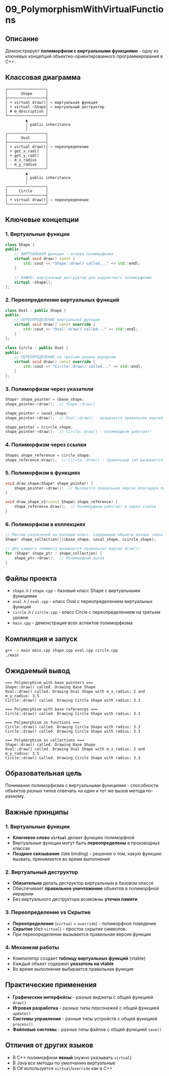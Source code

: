 # 09_PolymorphismWithVirtualFunctions

## Описание
Демонстрирует **полиморфизм с виртуальными функциями** - одну из ключевых концепций объектно-ориентированного программирования в C++.

## Классовая диаграмма
```
┌─────────────────┐
│      Shape      │
├─────────────────┤
│ + virtual draw()│ ← виртуальная функция
│ + virtual ~Shape│ ← виртуальный деструктор
│ # m_description │
└─────────────────┘
         ▲
         │ public inheritance
         │
┌─────────────────┐
│      Oval       │
├─────────────────┤
│ + virtual draw()│ ← переопределение
│ + get_x_rad()   │
│ + get_y_rad()   │
│ - m_x_radius    │
│ - m_y_radius    │
└─────────────────┘
         ▲
         │ public inheritance
         │
┌─────────────────┐
│     Circle      │
├─────────────────┤
│ + virtual draw()│ ← переопределение
└─────────────────┘
```

## Ключевые концепции

### 1. Виртуальные функции
```cpp
class Shape {
public:
    // ВИРТУАЛЬНАЯ функция - основа полиморфизма
    virtual void draw() const {
        std::cout << "Shape::draw() called..." << std::endl;
    }
    
    // ВАЖНО: виртуальный деструктор для корректного полиморфизма
    virtual ~Shape();
};
```

### 2. Переопределение виртуальных функций
```cpp
class Oval : public Shape {
public:
    // ПЕРЕОПРЕДЕЛЕНИЕ виртуальной функции
    virtual void draw() const override {
        std::cout << "Oval::draw() called..." << std::endl;
    }
};

class Circle : public Oval {
public:
    // ПЕРЕОПРЕДЕЛЕНИЕ на третьем уровне иерархии
    virtual void draw() const override {
        std::cout << "Circle::draw() called..." << std::endl;
    }
};
```

### 3. Полиморфизм через указатели
```cpp
Shape* shape_pointer = &base_shape;
shape_pointer->draw();  // Shape::draw()

shape_pointer = &oval_shape;
shape_pointer->draw();  // Oval::draw() - вызывается правильная версия!

shape_pointer = &circle_shape;
shape_pointer->draw();  // Circle::draw() - полиморфизм работает!
```

### 4. Полиморфизм через ссылки
```cpp
Shape& shape_reference = circle_shape;
shape_reference.draw();  // Circle::draw() - правильный тип вызывается!
```

### 5. Полиморфизм в функциях
```cpp
void draw_shape(Shape* shape_pointer) {
    shape_pointer->draw();  // Вызовется правильная версия благодаря полиморфизму
}

void draw_shape_v1(const Shape& shape_reference) {
    shape_reference.draw();  // Полиморфизм работает и через ссылки
}
```

### 6. Полиморфизм в коллекциях
```cpp
// Массив указателей на базовый класс, содержащий объекты разных типов
Shape* shape_collection[]{&base_shape, &oval_shape, &circle_shape};

// Для каждого элемента вызывается правильная версия draw()!
for (Shape* shape_ptr : shape_collection) {
    shape_ptr->draw();  // Полиморфный вызов
}
```

## Файлы проекта
- `shape.h` / `shape.cpp` - базовый класс Shape с виртуальными функциями
- `oval.h` / `oval.cpp` - класс Oval с переопределением виртуальных функций
- `circle.h` / `circle.cpp` - класс Circle с переопределением на третьем уровне
- `main.cpp` - демонстрация всех аспектов полиморфизма

## Компиляция и запуск
```bash
g++ -o main main.cpp shape.cpp oval.cpp circle.cpp
./main
```

## Ожидаемый вывод
```
=== Polymorphism with base pointers ===
Shape::draw() called. Drawing Base Shape
Oval::draw() called. Drawing Oval Shape with m_x_radius: 2 and m_y_radius: 3.5
Circle::draw() called. Drawing Circle Shape with radius: 3.3

=== Polymorphism with base references ===
Circle::draw() called. Drawing Circle Shape with radius: 3.3

=== Polymorphism in functions ===
Circle::draw() called. Drawing Circle Shape with radius: 3.3
Circle::draw() called. Drawing Circle Shape with radius: 3.3

=== Polymorphism in collections ===
Shape::draw() called. Drawing Base Shape
Oval::draw() called. Drawing Oval Shape with m_x_radius: 2 and m_y_radius: 3.5
Circle::draw() called. Drawing Circle Shape with radius: 3.3
```

## Образовательная цель
Понимание полиморфизма с виртуальными функциями - способности объектов разных типов отвечать на один и тот же вызов метода по-разному.

## Важные принципы

### 1. Виртуальные функции
- **Ключевое слово `virtual`** делает функцию полиморфной
- Виртуальные функции могут быть **переопределены** в производных классах
- **Позднее связывание** (late binding) - решение о том, какую функцию вызвать, принимается во время выполнения

### 2. Виртуальный деструктор
- **Обязательно** делать деструктор виртуальным в базовом классе
- Обеспечивает **правильное уничтожение** объектов в полиморфной иерархии
- Без виртуального деструктора возможны **утечки памяти**

### 3. Переопределение vs Скрытие
- **Переопределение** (`virtual` + `override`) - полиморфное поведение
- **Скрытие** (без `virtual`) - простое скрытие символов
- При переопределении вызывается правильная версия функции

### 4. Механизм работы
- Компилятор создает **таблицу виртуальных функций** (vtable)
- Каждый объект содержит **указатель на vtable**
- Во время выполнения выбирается правильная функция

## Практические применения
- **Графические интерфейсы** - разные виджеты с общей функцией `draw()`
- **Игровая разработка** - разные типы персонажей с общей функцией `update()`
- **Системы управления** - разные типы устройств с общей функцией `process()`
- **Файловые системы** - разные типы файлов с общей функцией `save()`

## Отличия от других языков
- В C++ полиморфизм **явный** (нужно указывать `virtual`)
- В Java все методы по умолчанию виртуальные
- В C# используется `virtual`/`override` как в C++
